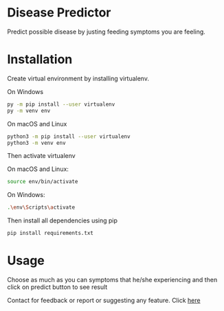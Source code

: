 # Disease Predictor
Predict possible disease by justing feeding symptoms you are feeling.

# Installation
Create virtual environment by installing virtualenv.

On Windows
```bash
py -m pip install --user virtualenv
py -m venv env
```
On macOS and Linux
```bash
python3 -m pip install --user virtualenv
python3 -m venv env
```
Then activate virtualenv

On macOS and Linux:
```bash
source env/bin/activate
```
On Windows:
```bash
.\env\Scripts\activate
```

Then install all dependencies using pip
```bash
pip install requirements.txt
```

# Usage
Choose as much as you can symptoms that he/she experiencing and then click on predict button to see result

Contact for feedback or report or suggesting any feature. Click [here](saifurrahmankhankhan@gmail.com)



